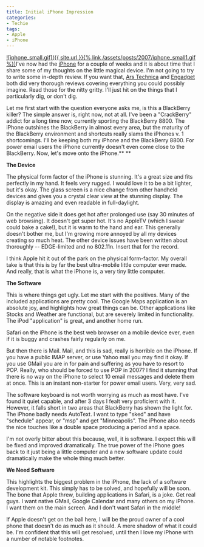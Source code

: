 ```yaml
---
title: Initial iPhone Impression
categories:
- Techie
tags:
- Apple
- iPhone
---
```


[![iphone_small.gif]({{ site.url }}{% link /assets/posts/2007/iphone_small1.gif %})](http://www.apple.com/iphone/)I've now had the [iPhone](http://www.apple.com/iphone/) for a couple of weeks and it is about time that I share some of my thoughts on the little magical device. I'm not going to try to write some in-depth review. If you want that, [Ars Technica](http://arstechnica.com/reviews/hardware/iphone-review.ars) and [Engadget](http://www.engadget.com/2007/07/03/iphone-review/) both did very thorough reviews covering everything you could possibly imagine. Read those for the nitty gritty. I'll just hit on the things that I particularly dig, or don't dig.

Let me first start with the question everyone asks me, is this a BlackBerry killer? The simple answer is, right now, not at all. I've been a "CrackBerry" addict for a long time now, currently sporting the BlackBerry 8800. The iPhone outshines the BlackBerry in almost every area, but the maturity of the BlackBerry environment and shortcuts really slams the iPhones v. 1 shortcomings. I'll be keeping both my iPhone and the BlackBerry 8800. For power email users the iPhone currently doesn't even come close to the BlackBerry. Now, let's move onto the iPhone.**
**

**The Device**

The physical form factor of the iPhone is stunning. It's a great size and fits perfectly in my hand. It feels very rugged. I would love it to be a bit lighter, but it's okay. The glass screen is a nice change from other handheld devices and gives you a crystal clear view at the stunning display. The display is amazing and even readable in full-daylight.

On the negative side it does get hot after prolonged use (say 30 minutes of web browsing). It doesn't get super hot. It's no AppleTV (which I swear could bake a cake!), but it is warm to the hand and ear. This generally doesn't bother me, but I'm growing more annoyed by all my devices creating so much heat. The other device issues have been written about thoroughly -- EDGE-limited and no 802.11n. Insert that for the record.

I think Apple hit it out of the park on the physical form-factor. My overall take is that this is by far the best ultra-mobile little computer ever made. And really, that is what the iPhone is, a very tiny little computer.

**The Software**

This is where things get ugly. Let me start with the positives. Many of the included applications are pretty cool. The Google Maps application is an absolute joy, and highlights how great things can be. Other applications like Stocks and Weather are functional, but are severely limited in functionality. The iPod "application" is great, and another home run.

Safari on the iPhone is the best web browser on a mobile device ever, even if it is buggy and crashes fairly regularly on me.

But then there is Mail. Mail, and this is sad, really is horrible on the iPhone. If you have a public IMAP server, or use Yahoo mail you may find it okay. If you use GMail you are in for pain and suffering as you have to resort to POP. Really, who should be forced to use POP in 2007? I find it stunning that there is no way on the iPhone to select 10 email messages and delete them at once. This is an instant non-starter for power email users. Very, very sad.

The software keyboard is not worth worrying as much as most have. I've found it quiet capable, and after 3 days I fealt very proficient with it. However, it falls short in two areas that BlackBerry has shown the light for. The iPhone badly needs AutoText. I want to type "sked" and have "schedule" appear, or "msp" and get "Minneapolis". The iPhone also needs the nice touches like a double space producing a period and a space.

I'm not overly bitter about this because, well, it is software. I expect this will be fixed and improved dramatically. The true power of the iPhone goes back to it just being a little computer and a new software update could dramatically make the whole thing much better.

**We Need Software**

This highlights the biggest problem in the iPhone, the lack of a software development kit. This simply has to be solved, and hopefully will be soon. The bone that Apple threw, building applications in Safari, is a joke. Get real guys. I want native GMail, Google Calendar and many others on my iPhone. I want them on the main screen. And I don't want Safari in the middle!

If Apple doesn't get on the ball here, I will be the proud owner of a cool phone that doesn't do as much as it should. A mere shadow of what it could be. I'm confident that this will get resolved, until then I love my iPhone with a number of notable footnotes.
